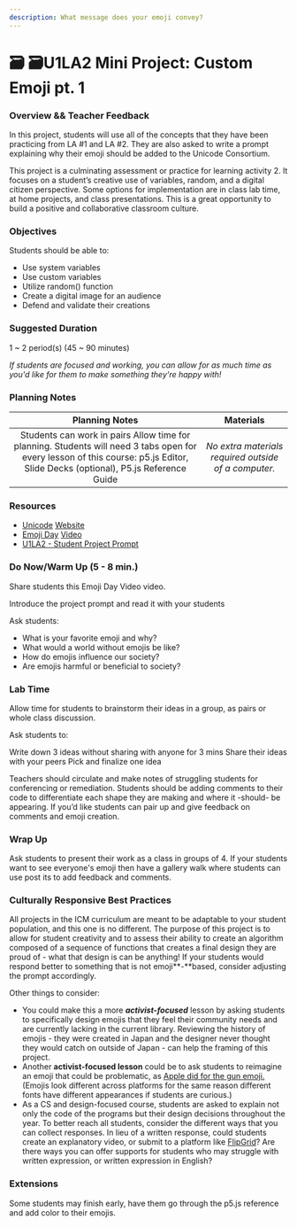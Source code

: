 ```yaml
---
description: What message does your emoji convey?
---
```


# 🗃 🗃U1LA2 Mini Project: Custom Emoji pt. 1

### Overview && Teacher Feedback

In this project, students will use all of the concepts that they have been practicing from LA #1 and LA #2. They are also asked to write a prompt explaining why their emoji should be added to the Unicode Consortium.

This project is a culminating assessment or practice for learning activity 2. It focuses on a student’s creative use of variables, random, and a digital citizen perspective. Some options for implementation are in class lab time, at home projects, and class presentations. This is a great opportunity to build a positive and collaborative classroom culture.

### Objectives

Students should be able to:

* Use system variables
* Use custom variables
* Utilize random() function
* Create a digital image for an audience
* Defend and validate their creations

### Suggested Duration

1 \~ 2 period(s) (45 \~ 90 minutes)

_If students are focused and working, you can allow for as much time as you'd like for them to make something they're happy with!_

### Planning Notes

|                                                                                  Planning Notes                                                                                 |                       Materials                      |
| :-----------------------------------------------------------------------------------------------------------------------------------------------------------------------------: | :--------------------------------------------------: |
| Students can work in pairs Allow time for planning. Students will need 3 tabs open for every lesson of this course: p5.js Editor, Slide Decks (optional), P5.js Reference Guide | _No extra materials required outside of a computer._ |

### Resources

* [Unicode](http://unicode.org/consortium/consort.html) [Website](http://unicode.org/consortium/consort.html)
* [Emoji Day](https://youtu.be/AT6o\_ThXq7g) [Video](https://youtu.be/AT6o\_ThXq7g)
* [U1LA2 - Student Project Prompt](https://docs.google.com/document/d/1lxd-GlUrMhjjUqjUxasuQ7qz0ORx9d\_dkVUKiXdpQzI/edit)

### Do Now/Warm Up (5 - 8 min.)

Share students this Emoji Day Video video.

Introduce the project prompt and read it with your students

Ask students:

* What is your favorite emoji and why?
* What would a world without emojis be like?
* How do emojis influence our society?
* Are emojis harmful or beneficial to society?

### Lab Time

Allow time for students to brainstorm their ideas in a group, as pairs or whole class discussion.

Ask students to:

Write down 3 ideas without sharing with anyone for 3 mins Share their ideas with your peers Pick and finalize one idea

Teachers should circulate and make notes of struggling students for conferencing or remediation. Students should be adding comments to their code to differentiate each shape they are making and where it -should- be appearing. If you’d like students can pair up and give feedback on comments and emoji creation.

### Wrap Up

Ask students to present their work as a class in groups of 4. If your students want to see everyone's emoji then have a gallery walk where students can use post its to add feedback and comments.

### Culturally Responsive Best Practices

All projects in the ICM curriculum are meant to be adaptable to your student population, and this one is no different. The purpose of this project is to allow for student creativity and to assess their ability to create an algorithm composed of a sequence of functions that creates a final design they are proud of - what that design is can be anything! If your students would respond better to something that is not emoji**-**based, consider adjusting the prompt accordingly.

Other things to consider:&#x20;

* You could make this a more _**activist-focused**_ lesson by asking students to specifically design emojis that they feel their community needs and are currently lacking in the current library. Reviewing the history of emojis - they were created in Japan and the designer never thought they would catch on outside of Japan - can help the framing of this project.&#x20;
* Another **activist-focused lesson** could be to ask students to reimagine an emoji that could be problematic, as [Apple did for the gun emoji.](https://www.inverse.com/article/44132-google-gun-emoji-goes-water-gun) (Emojis look different across platforms for the same reason different fonts have different appearances if students are curious.)&#x20;
* As a CS and design-focused course, students are asked to explain not only the code of the programs but their design decisions throughout the year. To better reach all students, consider the different ways that you can collect responses. In lieu of a written response, could students create an explanatory video, or submit to a platform like [FlipGrid](https://info.flipgrid.com)? Are there ways you can offer supports for students who may struggle with written expression, or written expression in English?

### Extensions

Some students may finish early, have them go through the p5.js reference and add color to their emojis.
